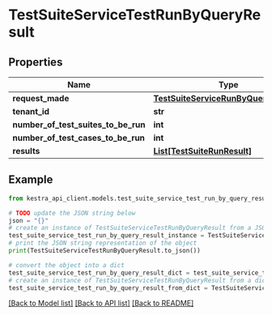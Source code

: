 # TestSuiteServiceTestRunByQueryResult


## Properties

Name | Type | Description | Notes
------------ | ------------- | ------------- | -------------
**request_made** | [**TestSuiteServiceRunByQueryRequest**](TestSuiteServiceRunByQueryRequest.md) |  | 
**tenant_id** | **str** |  | 
**number_of_test_suites_to_be_run** | **int** |  | 
**number_of_test_cases_to_be_run** | **int** |  | 
**results** | [**List[TestSuiteRunResult]**](TestSuiteRunResult.md) |  | 

## Example

```python
from kestra_api_client.models.test_suite_service_test_run_by_query_result import TestSuiteServiceTestRunByQueryResult

# TODO update the JSON string below
json = "{}"
# create an instance of TestSuiteServiceTestRunByQueryResult from a JSON string
test_suite_service_test_run_by_query_result_instance = TestSuiteServiceTestRunByQueryResult.from_json(json)
# print the JSON string representation of the object
print(TestSuiteServiceTestRunByQueryResult.to_json())

# convert the object into a dict
test_suite_service_test_run_by_query_result_dict = test_suite_service_test_run_by_query_result_instance.to_dict()
# create an instance of TestSuiteServiceTestRunByQueryResult from a dict
test_suite_service_test_run_by_query_result_from_dict = TestSuiteServiceTestRunByQueryResult.from_dict(test_suite_service_test_run_by_query_result_dict)
```
[[Back to Model list]](../README.md#documentation-for-models) [[Back to API list]](../README.md#documentation-for-api-endpoints) [[Back to README]](../README.md)


